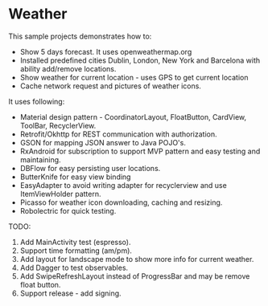 # Weather

This sample projects demonstrates how to:

* Show 5 days forecast. It uses openweathermap.org
* Installed predefined cities Dublin, London, New York and Barcelona with ability add/remove locations.
* Show weather for current location - uses GPS to get current location
* Cache network request and pictures of weather icons.

It uses following:
* Material design pattern - CoordinatorLayout, FloatButton, CardView, ToolBar, RecyclerView.
* Retrofit/Okhttp for REST communication with authorization.
* GSON for mapping JSON answer to Java POJO's.
* RxAndroid for subscription to support MVP pattern and easy testing and maintaining.
* DBFlow for easy persisting user locations.
* ButterKnife for easy view binding
* EasyAdapter to avoid writing adapter for recyclerview and use ItemViewHolder pattern.
* Picasso for weather icon downloading, caching and resizing.
* Robolectric for quick testing.

TODO:
1. Add MainActivity test (espresso).
2. Support time formatting (am/pm).
3. Add layout for landscape mode to show more info for current weather.
4. Add Dagger to test observables.
5. Add SwipeRefreshLayout instead of ProgressBar and may be remove float button.
6. Support release - add signing.
